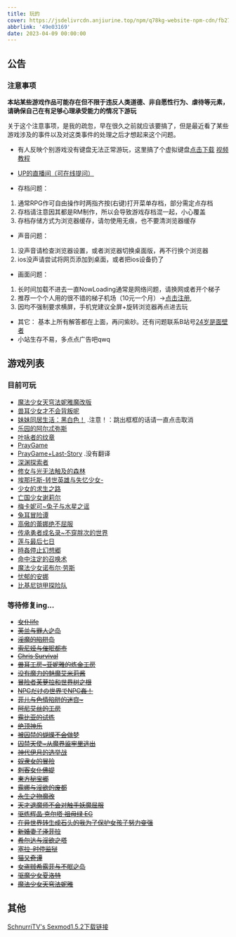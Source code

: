 ```yaml
---
title: 玩的
cover: https://jsdelivrcdn.anjiurine.top/npm/q78kg-website-npm-cdn/fb27a46f-58f3-4c40-ba84-fdf9cf8ac528.jpg
abbrlink: '49e03169'
date: 2023-04-09 00:00:00
---
```


## 公告

### 注意事项

**本站某些游戏作品可能存在但不限于违反人类道德、非自愿性行为、虐待等元素，请确保自己在有足够心理承受能力的情况下游玩**

关于这个注意事项，是我的疏忽，早在很久之前就应该要搞了，但是最近看了某些游戏涉及的事件以及对这类事件的处理之后才想起来这个问题。

*  有人反映个别游戏没有键盘无法正常游玩，这里搞了个虚拟键盘[点击下载](https://wwm.lanzouy.com/ix1TA09muc9i) [视频教程](https://www.bilibili.com/video/BV1rY4y1c7gF?spm_id_from=333.999.list.card_archive.click&vd_source=801795c39b69f97463626c47636619c6)

*  [UP的直播间（可在线提问）](https://live.bilibili.com/h5/25002061)
*  存档问题：
1. 通常RPG作可自由操作时两指齐按(右键)打开菜单存档，部分需定点存档
2. 存档请注意因其都是RM制作，所以会导致游戏存档混一起，小心覆盖
3. 存档存储方式为浏览器缓存，请勿使用无痕，也不要清浏览器缓存

* 声音问题：
1. 没声音请检查浏览器设置，或者浏览器切换桌面版，再不行换个浏览器
2. ios没声请尝试将网页添加到桌面，或者把ios设备扔了

* 画面问题：
1. 长时间加载不进去一直NowLoading通常是网络问题，请换网或者开个梯子
2. 推荐一个个人用的很不错的梯子机场（10元一个月）→[点击注册](https://www.efcloud.net/#/register?code=51iZI5KU),
3. 因均不强制要求横屏，手机党建议全屏+旋转浏览器再点进去玩

* 其它：
基本上所有解答都在上面，再问紫砂。还有问题联系B站号[24岁是面壁者](https://space.bilibili.com/383769313/)
*  小站生存不易，多点点广告吧qwq

## 游戏列表

### 目前可玩

*  [魔法少女天穹法妮雅魔改版](https://magical-girl-celesphonia-extension.amemei-lists.top/)
*  [兽耳少女才不会背叛呢](https://fox-girls-never-play-dirty.amemei-lists.top/)
*  [妹妹同居生活：黑白色！](https://msh.amemei-lists.top/) .注意！：跳出框框的话请一直点击取消
*  [乐园的阿尔忒弥斯](https://ark-of-artemis.amemei-lists.top/)
*  [叶咏者的纹章](https://leafsinger.amemei-lists.top/)
*  [PrayGame](https://praygame.amemei-lists.top/)
*  [PrayGame+Last-Story](https://praygame-last-story.amemei-lists.top/) .没有翻译
*  [深渊探索者](https://explorers-of-the-abyss.amemei-lists.top/)
*  [修女与光无法触及的森林](https://xnygwfcjdsl.amemei-lists.top/)
*  [埃那托斯-转世英雄与失忆少女-](https://enatus-radi.amemei-lists.top/)
*  [少女的求生之路](https://sndqszl.amemei-lists.top/)
*  [亡国少女谢莉尔](https://belial-red.amemei-lists.top/)
*  [梅卡妮可~兔子与水星之谣](https://mechanica.amemei-lists.top/)
*  [兔耳冒险谭](https://trmxt.amemei-lists.top/)
*  [高傲的蕾娜绝不屈服](https://gadlnjbqf.amemei-lists.top/)
*  [传承勇者成名录~不穿胖次的世界](https://bcpcdrpg.amemei-lists.top/)
*  [莲与最后七日](https://lyzhqr.amemei-lists.top/)
*  [時姦停止幻想郷](https://sjtzhxx.amemei-lists.top/)
*  [命中注定的召唤术](https://mzzddzhs.amemei-lists.top/)
*  [魔法少女诺布尔·劳斯](https://magical-girl-noble-rose.amemei-lists.top/)
*  [忧郁的安娜](https://melancholianna.amemei-lists.top/)
*  [比基尼铠甲探险队](https://bikini-armour-explorers.amemei-lists.top/)

### 等待修复ing...

*  <del>[女仆life](https://Amemei-Lists.top/MaidLife/)</del>
*  <del>[芙兰与罪人之岛](https://Amemei-Lists.top/FuranToZaininNoSima/index.html)</del>
*  <del>[淫魔的陷阱岛](https://Amemei-Lists.top/TrapIsland/index.html)</del>
*  <del>[索尼娅与催眠都市](https://Amemei-Lists.top/HypnoticCity/index.html)</del>
*  <del>[Chris Survival](https://Amemei-Lists.top/ChrisSurvival/index.html)</del>
*  <del>[兽耳工房~亚妮雅的炼金工房](https://Amemei-Lists.top/AnimalEarWorkshop/index.html)</del>
*  <del>[没有魔力的魅魔艾米莉酱](https://Amemei-Lists.top/Emily/index.html)</del>
*  <del>[冒险者芙萝拉和世界树之根](https://Amemei-Lists.top/Yggdrasill/index.html)</del>
*  <del>[NPCだけの世界でNPC姦！](https://Amemei-Lists.top/NPC/index.html)</del>
*  <del>[菲儿与色情陷阱的迷宫~](https://Amemei-Lists.top/GUARDIANSTRAP/index.html)</del>
*  <del>[阿尼艾丝的工房](https://Amemei-Lists.top/Anies/index.html)</del>
*  <del>[露比亚的试炼](https://Amemei-Lists.top/Rubia/index.html)</del>
*  <del>[绝顶神乐](https://Amemei-Lists.top/Kagura/)</del>
*  <del>[被囚禁的蝴蝶不会做梦](https://Amemei-Lists.top/butterfly/)</del>
*  <del>[囚禁天使~从魔界监牢里逃出](https://Amemei-Lists.top/ImprisonedAngel/)</del>
*  <del>[神代伊月的选举战](https://Amemei-Lists.top/Electoralwarfare/)</del>
*  <del>[奴隶女的冒险](https://Amemei-Lists.top/slave/)</del>
*  <del>[刺客女仆佛媞](https://Amemei-Lists.top/Assassinmaid/)</del>
*  <del>[東方秘宝郷](https://Amemei-Lists.top/SecretTreasureTownship/)</del>
*  <del>[露娜与淫欲的废都](https://Amemei-Lists.top/LNYYYDFD)</del>
*  <del>[永生之物魔改](https://Amemei-Lists.top/Ambrosia/)</del>
*  <del>[天才退魔师不会对触手妖魔屈服](https://Amemei-Lists.top/TCTMSBHDCSYMQF)</del>
*  <del>[驱炼辉晶 克尔塔 祖母绿 EG](https://Amemei-Lists.top/QLHJKRTZMLEG)</del>
*  <del>[在异世界转生成石头的我为了保护女孩子努力变强](https://Amemei-Lists.top/ZYSJZSWSTDWWLBHNHZNLBQ/)</del>
*  <del>[新婚妻子泽菲拉](https://Amemei-Lists.top/Zefira/)</del>
*  <del>[希尔达与淫欲之塔](https://Amemei-Lists.top/XEDYYYZT/)</del>
*  <del>[塞拉-时停监狱](https://Amemei-Lists.top/SLSTJY/)</del>
*  <del>[猫又奇谭](https://Amemei-Lists.top/MYQT/)</del>
*  <del>[女盗贼希露菲与不眠之岛](https://Amemei-Lists.top/Sylphy-and-the-Sleepless-Island/)</del>
*  <del>[驱魔少女夏洛特](https://Amemei-Lists.top/ExorcistCharlotte/)</del>
*  <del>[魔法少女天穹法妮雅](https://Amemei-Lists.top/Magical-Girl-Celesphonia/)</del>

## 其他

[SchnurriTV's Sexmod1.5.2下载链接](https://www.file4.net/f-1xxP)
